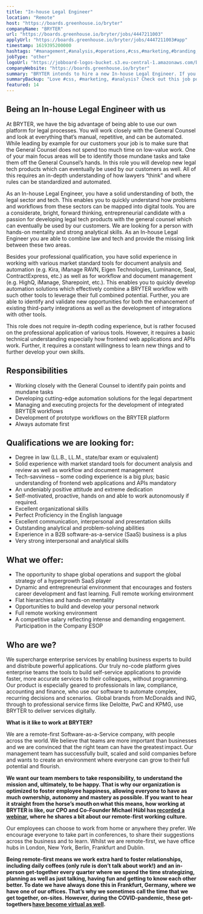 ```yaml
---
title: "In-house Legal Engineer"
location: "Remote"
host: "https://boards.greenhouse.io/bryter"
companyName: "BRYTER"
url: "https://boards.greenhouse.io/bryter/jobs/4447211003"
applyUrl: "https://boards.greenhouse.io/bryter/jobs/4447211003#app"
timestamp: 1619395200000
hashtags: "#management,#analysis,#operations,#css,#marketing,#branding,#office,#operations,#finance,#optimization,#English"
jobType: "other"
logoUrl: "https://jobboard-logos-bucket.s3.eu-central-1.amazonaws.com/bryter"
companyWebsite: "https://boards.greenhouse.io/bryter"
summary: "BRYTER intends to hire a new In-house Legal Engineer. If you have solid experience in working with various market standard tools for document analysis and automation, consider applying."
summaryBackup: "Love #css, #marketing, #analysis? Check out this job post!"
featured: 14
---
```


## Being an In-house Legal Engineer with us

At BRYTER, we have the big advantage of being able to use our own platform for legal processes. You will work closely with the General Counsel and look at everything that’s manual, repetitive, and can be automated. While leading by example for our customers your job is to make sure that the General Counsel does not spend too much time on low-value work. One of your main focus areas will be to identify those mundane tasks and take them off the General Counsel’s hands. In this role you will develop new legal tech products which can eventually be used by our customers as well. All of this requires an in-depth understanding of how lawyers “think” and where rules can be standardized and automated.

As an In-house Legal Engineer, you have a solid understanding of both, the legal sector and tech. This enables you to quickly understand how problems and workflows from these sectors can be mapped into digital tools. You are a considerate, bright, forward thinking, entrepreneurial candidate with a passion for developing legal tech products with the general counsel which can eventually be used by our customers. We are looking for a person with hands-on mentality and strong analytical skills. As an In-house Legal Engineer you are able to combine law and tech and provide the missing link between these two areas.

Besides your professional qualification, you have solid experience in working with various market standard tools for document analysis and automation (e.g. Kira, iManage RAVN, Eigen Technologies, Luminance, Seal, ContractExpress, etc.) as well as for workflow and document management (e.g. HighQ, iManage, Sharepoint, etc.). This enables you to quickly develop automation solutions which effectively combine a BRYTER workflow with such other tools to leverage their full combined potential. Further, you are able to identify and validate new opportunities for both the enhancement of existing third-party integrations as well as the development of integrations with other tools.

This role does not require in-depth coding experience, but is rather focused on the professional application of various tools. However, it requires a basic technical understanding especially how frontend web applications and APIs work. Further, it requires a constant willingness to learn new things and to further develop your own skills.

## Responsibilities

*   Working closely with the General Counsel to identify pain points and mundane tasks
*   Developing cutting-edge automation solutions for the legal department
*   Managing and executing projects for the development of integrated BRYTER workflows
*   Development of prototype workflows on the BRYTER platform
*   Always automate first

## Qualifications we are looking for: 

*   Degree in law (LL.B., LL.M., state/bar exam or equivalent)
*   Solid experience with market standard tools for document analysis and review as well as workflow and document management
*   Tech-savviness – some coding experience is a big plus; basic understanding of frontend web applications and APIs mandatory
*   An undeniably positive attitude and extreme dedication
*   Self-motivated, proactive, hands on and able to work autonomously if required.
*   Excellent organizational skills
*   Perfect Proficiency in the English language
*   Excellent communication, interpersonal and presentation skills
*   Outstanding analytical and problem-solving abilities
*   Experience in a B2B software-as-a-service (SaaS) business is a plus
*   Very strong interpersonal and analytical skills

## What we offer: 

*   The opportunity to shape global operations and support the global strategy of a hypergrowth SaaS player
*   Dynamic and entrepreneurial environment that encourages and fosters career development and fast learning. Full remote working environment
*   Flat hierarchies and hands-on mentality
*   Opportunities to build and develop your personal network
*   Full remote working environment
*   A competitive salary reflecting intense and demanding engagement. Participation in the Company ESOP

## Who are we?  

We supercharge enterprise services by enabling business experts to build and distribute powerful applications. Our truly no-code platform gives enterprise teams the tools to build self-service applications to provide faster, more accurate services to their colleagues, without programming. Our product is especially geared to professionals in law, compliance, accounting and finance, who use our software to automate complex, recurring decisions and scenarios.  Global brands from McDonalds and ING, through to professional service firms like Deloitte, PwC and KPMG, use BRYTER to deliver services digitally.  

**What is it like to work at BRYTER?**  

We are a remote-first Software-as-a-Service company, with people across the world. We believe that teams are more important than businesses and we are convinced that the right team can have the greatest impact. Our management team has successfully built, scaled and sold companies before and wants to create an environment where everyone can grow to their full potential and flourish.  

**We want our team members to take responsibility, to understand the mission and, ultimately, to be happy. That is why our organization is optimized to foster employee happiness, allowing everyone to have as much ownership, autonomy and mastery as possible. If you want to hear it straight from the horse’s mouth on what this means, how working at BRYTER is like, our CPO and Co-Founder Michael Hübl has [recorded a webinar](https://bryter.com/press-news/how-to-remote-with-bryter/), where he shares a bit about our remote-first working culture.**

Our employees can choose to work from home or anywhere they prefer. We encourage everyone to take part in conferences, to share their suggestions across the business and to learn. Whilst we are remote-first, we have office hubs in London, New York, Berlin, Frankfurt and Dublin.   

**Being remote-first means we work extra hard to foster relationships, including daily coffees (only rule is don’t talk about work!) and an in-person get-together every quarter where we spend the time strategizing, planning as well as just talking, having fun and getting to know each other better. To date we have always done this in Frankfurt, Germany, where we have one of our offices. That’s why we sometimes call the time that we get together, on-sites. However, during the COVID-pandemic, these get-togethers [have become virtual as well](https://bryter.com/press-news/how-to-host-a-virtual-company-gathering-that-creates-magic/).**
